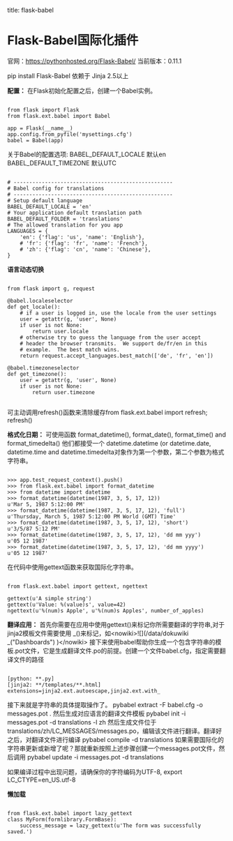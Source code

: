 title: flask-babel 

#  Flask-Babel国际化插件 
官网：https://pythonhosted.org/Flask-Babel/
当前版本：0.11.1

pip install Flask-Babel
依赖于 Jinja 2.5以上

**配置：**
在Flask初始化配置之后，创建一个Babel实例。
```

from flask import Flask
from flask.ext.babel import Babel

app = Flask(__name__)
app.config.from_pyfile('mysettings.cfg')
babel = Babel(app)

```
关于Babel的配置选项:
BABEL_DEFAULT_LOCALE 默认en
BABEL_DEFAULT_TIMEZONE 默认UTC
```

# ---------------------------------------------------
# Babel config for translations
# ---------------------------------------------------
# Setup default language
BABEL_DEFAULT_LOCALE = 'en'
# Your application default translation path
BABEL_DEFAULT_FOLDER = 'translations'
# The allowed translation for you app
LANGUAGES = {
    'en': {'flag': 'us', 'name': 'English'},
    # 'fr': {'flag': 'fr', 'name': 'French'},
    # 'zh': {'flag': 'cn', 'name': 'Chinese'},
}

```

**语言动态切换**
```

from flask import g, request

@babel.localeselector
def get_locale():
    # if a user is logged in, use the locale from the user settings
    user = getattr(g, 'user', None)
    if user is not None:
        return user.locale
    # otherwise try to guess the language from the user accept
    # header the browser transmits.  We support de/fr/en in this
    # example.  The best match wins.
    return request.accept_languages.best_match(['de', 'fr', 'en'])

@babel.timezoneselector
def get_timezone():
    user = getattr(g, 'user', None)
    if user is not None:
        return user.timezone


```
可主动调用refresh()函数来清除缓存from flask.ext.babel import refresh; refresh()

      
**格式化日期：**
可使用函数 format_datetime(), format_date(), format_time() and format_timedelta() 他们都接受一个 datetime.datetime (or datetime.date, datetime.time and datetime.timedelta对象作为第一个参数，第二个参数为格式字符串。
```

>>> app.test_request_context().push()
>>> from flask.ext.babel import format_datetime
>>> from datetime import datetime
>>> format_datetime(datetime(1987, 3, 5, 17, 12))
u'Mar 5, 1987 5:12:00 PM'
>>> format_datetime(datetime(1987, 3, 5, 17, 12), 'full')
u'Thursday, March 5, 1987 5:12:00 PM World (GMT) Time'
>>> format_datetime(datetime(1987, 3, 5, 17, 12), 'short')
u'3/5/87 5:12 PM'
>>> format_datetime(datetime(1987, 3, 5, 17, 12), 'dd mm yyy')
u'05 12 1987'
>>> format_datetime(datetime(1987, 3, 5, 17, 12), 'dd mm yyyy')
u'05 12 1987'

```

在代码中使用gettext函数来获取国际化字符串。
```

from flask.ext.babel import gettext, ngettext

gettext(u'A simple string')
gettext(u'Value: %(value)s', value=42)
ngettext(u'%(num)s Apple', u'%(num)s Apples', number_of_apples)

```

**翻译应用：**
首先你需要在应用中使用gettext()来标记你所需要翻译的字符串,对于jinja2模板文件需要使用 _()来标记，如&lt;nowiki&gt;![](/data/dokuwiki _("Dashboards") )&lt;/nowiki&gt;
接下来使用babel帮助你生成一个包含字符串的模板.pot文件，它是生成翻译文件.po的前提。创建一个文件babel.cfg，指定需要翻译文件的路径
```

[python: **.py]
[jinja2: **/templates/**.html]
extensions=jinja2.ext.autoescape,jinja2.ext.with_

```
接下来就是字符串的具体提取操作了。
pybabel extract -F babel.cfg -o messages.pot .
然后生成对应语言的翻译文件模板
pybabel init -i messages.pot -d translations -l zh
然后生成文件位于translations/zh/LC_MESSAGES/messages.po，编辑该文件进行翻译。翻译好之后，对翻译文件进行编译
pybabel compile -d translations
如果需要国际化的字符串更新或新增了呢？那就重新按照上述步骤创建一个messages.pot文件，然后调用
pybabel update -i messages.pot -d translations

如果编译过程中出现问题，请确保你的字符编码为UTF-8, export LC_CTYPE=en_US.utf-8

**懒加载**
```

from flask.ext.babel import lazy_gettext
class MyForm(formlibrary.FormBase):
    success_message = lazy_gettext(u'The form was successfully saved.')

```
